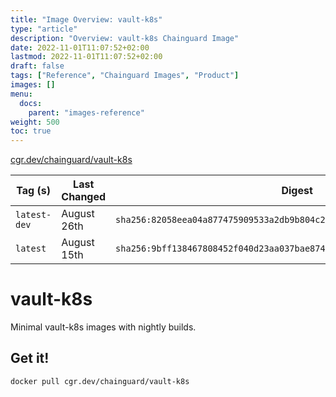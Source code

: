```yaml
---
title: "Image Overview: vault-k8s"
type: "article"
description: "Overview: vault-k8s Chainguard Image"
date: 2022-11-01T11:07:52+02:00
lastmod: 2022-11-01T11:07:52+02:00
draft: false
tags: ["Reference", "Chainguard Images", "Product"]
images: []
menu:
  docs:
    parent: "images-reference"
weight: 500
toc: true
---
```


[cgr.dev/chainguard/vault-k8s](https://github.com/chainguard-images/images/tree/main/images/vault-k8s)

| Tag (s)       | Last Changed | Digest                                                                    |
|---------------|--------------|---------------------------------------------------------------------------|
|  `latest-dev` | August 26th  | `sha256:82058eea04a877475909533a2db9b804c2947cca28624c56ee1d2f4e3455f33f` |
|  `latest`     | August 15th  | `sha256:9bff138467808452f040d23aa037bae874ec01eee659672e1a3b58e0841b1472` |

# vault-k8s

Minimal vault-k8s images with nightly builds.

## Get it!

```shell
docker pull cgr.dev/chainguard/vault-k8s
```
